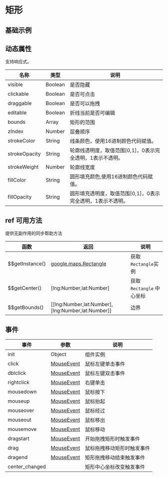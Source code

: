 # 矩形

## 基础示例

<vuep template="#example"></vuep>

<script v-pre type="text/x-template" id="example">

   <template>
     <div class="map-page-container">
        <vue-map vid="mapDemo" :zoom="zoom" :center="center" class="map-demo">
          <vue-map-rectangle 
            v-for="retangle in retangles" 
            :events="retangle.events" 
            :center="retangle.center" 
            :bounds="retangle.bounds" 
            :draggable="retangle.draggable"
            :editable="retangle.editable"
            :stroke-color="retangle.strokeColor"
            :stroke-weight="retangle.strokeWeight"
            :stroke-opacity="retangle.strokeOpacity"
            :fill-color="retangle.fillColor"
            :fill-opacity="retangle.fillOpacity"></vue-map-rectangle>
        </vue-map>
      </div>
  </template>

  <style>
    .map-page-container {
      height: 200px;
    }
  </style>

  <script>
    module.exports = {
      data () {
        return {
          zoom: 12,
          center: [121.5273285, 31.21515044],
          retangles: [
            {
              center: [121.5273285, 31.21515044],
              bounds: [[121.5273285, 31.21515044], [121.7276285, 31.24545044]],
              editable: true,
              draggable: true,
              strokeColor: '#0091ea',
              strokeWeight: 5,
              strokeOpacity: 1,
              fillColor: '#ffff00',
              fillOpacity: 0.5,
              events: {
                click: () => {
                  alert('click');
                }
              }
            }
          ]
        }
      }
    };
  </script>

</script>


## 动态属性
支持响应式。

名称 | 类型 | 说明
---|---|---|
visible | Boolean | 是否隐藏
clickable | Boolean | 是否可点击
draggable | Boolean | 是否可以拖拽
editable | Boolean | 折线当前是否可编辑
bounds | Array<Array> | 矩形的范围
zIndex | Number | 层叠顺序
strokeColor | String | 线条颜色，使用16进制颜色代码赋值。
strokeOpacity | String | 轮廓线透明度，取值范围[0,1]，0表示完全透明，1表示不透明。
strokeWeight | Number | 轮廓线宽度
fillColor | String | 圆形填充颜色,使用16进制颜色代码赋值。
fillOpacity | String | 圆形填充透明度，取值范围[0,1]，0表示完全透明，1表示不透明。

## ref 可用方法
提供无副作用的同步帮助方法

函数 | 返回 | 说明
---|---|---|
$$getInstance() | [google.maps.Rectangle](https://developers.google.cn/maps/documentation/javascript/reference/polygon#Rectangle) | 获取`Rectangle`实例
$$getCenter() | [lng:Number,lat:Number] | 获取 `Rectangle` 中心坐标
$$getBounds() | [[lng:Number,lat:Number], [lng:Number,lat:Number]]| 边界


## 事件

事件 | 参数 | 说明
---|---|---|
init | Object | 组件实例
click | [MouseEvent](https://developers.google.cn/maps/documentation/javascript/reference/map#MouseEvent) | 鼠标左键单击事件
dblclick | [MouseEvent](https://developers.google.cn/maps/documentation/javascript/reference/map#MouseEvent) | 鼠标左键双击事件
rightclick | [MouseEvent](https://developers.google.cn/maps/documentation/javascript/reference/map#MouseEvent) | 右键单击
mousedown | [MouseEvent](https://developers.google.cn/maps/documentation/javascript/reference/map#MouseEvent) | 鼠标按下
mouseup | [MouseEvent](https://developers.google.cn/maps/documentation/javascript/reference/map#MouseEvent) | 鼠标抬起
mouseover | [MouseEvent](https://developers.google.cn/maps/documentation/javascript/reference/map#MouseEvent) | 鼠标经过
mouseout | [MouseEvent](https://developers.google.cn/maps/documentation/javascript/reference/map#MouseEvent) | 鼠标移出
mousemove | [MouseEvent](https://developers.google.cn/maps/documentation/javascript/reference/map#MouseEvent) | 鼠标移动
dragstart | [MouseEvent](https://developers.google.cn/maps/documentation/javascript/reference/map#MouseEvent) | 开始拖拽矩形时触发事件
drag | [MouseEvent](https://developers.google.cn/maps/documentation/javascript/reference/map#MouseEvent) | 鼠标拖拽移动矩形时触发事件
dragend | [MouseEvent](https://developers.google.cn/maps/documentation/javascript/reference/map#MouseEvent) | 矩形拖拽移动结束触发事件
center_changed | | 矩形中心坐标改变触发事件
